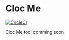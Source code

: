 # Cloc Me

[![CircleCI](https://circleci.com/gh/levi-rs/cloc.me.svg?style=svg)](https://circleci.com/gh/levi-rs/cloc.me)

Cloc Me tool comming soon

